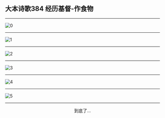 
## 大本诗歌384 经历基督-作食物
        
<div id="aplayer0"></div>

---

<img alt="0" data-original="https://cdn.jsdelivr.net/gh/k34869/shi/data/d0384/0">

---

<img alt="1" data-original="https://cdn.jsdelivr.net/gh/k34869/shi/data/d0384/1">

---

<img alt="2" data-original="https://cdn.jsdelivr.net/gh/k34869/shi/data/d0384/2">

---

<img alt="3" data-original="https://cdn.jsdelivr.net/gh/k34869/shi/data/d0384/3">

---

<img alt="4" data-original="https://cdn.jsdelivr.net/gh/k34869/shi/data/d0384/4">

---

<img alt="5" data-original="https://cdn.jsdelivr.net/gh/k34869/shi/data/d0384/5">

---

<p style="text-align: center">到底了...</p>

<script src="/js/dist-view.js"></script>

<script>
MAIN.id = 'd0384';
        
const ap0 = new APlayer({
    container: document.getElementById('aplayer0'),
    volume: 1,
    loop: 'none',
    preload: 'none',
    audio: [{
        name: '大本诗歌384.mp3',
        artist: '大本诗歌',
        url: 'https://res.wx.qq.com/voice/getvoice?mediaid=MzI0NTk3MDM5M18yMjQ3NDkyMTgz',
        cover: '/favicon'
    }]
});
</script>
